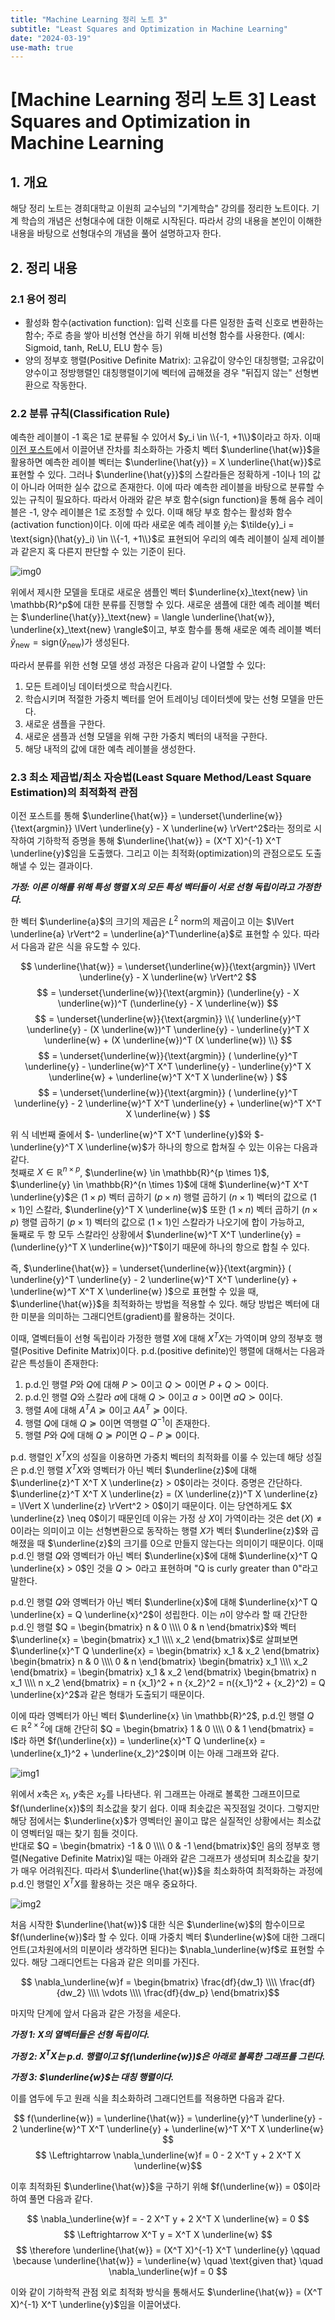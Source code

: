 ```yaml
---
title: "Machine Learning 정리 노트 3"
subtitle: "Least Squares and Optimization in Machine Learning"
date: "2024-03-19"
use-math: true
---
```


# [Machine Learning 정리 노트 3] Least Squares and Optimization in Machine Learning

## 1. 개요

해당 정리 노트는 경희대학교 이원희 교수님의 "기계학습" 강의를 정리한 노트이다. 기계 학습의 개념은 선형대수에 대한 이해로 시작된다. 따라서 강의 내용을 본인이 이해한 내용을 바탕으로 선형대수의 개념을 풀어 설명하고자 한다.

## 2. 정리 내용

### 2.1 용어 정리

- 활성화 함수(activation function): 입력 신호를 다른 일정한 출력 신호로 변환하는 함수; 주로 층을 쌓아 비선형 연산을 하기 위해 비선형 함수를 사용한다. (예시: Sigmoid, tanh, ReLU, ELU 함수 등)
- 양의 정부호 행렬(Positive Definite Matrix): 고유값이 양수인 대칭행렬; 고유값이 양수이고 정방행렬인 대칭행렬이기에 벡터에 곱해졌을 경우 "뒤집지 않는" 선형변환으로 작동한다.

### 2.2 분류 규칙(Classification Rule)

예측한 레이블이 -1 혹은 1로 분류될 수 있어서 $y_i \in \\{-1, +1\\}$이라고 하자. 이때 [이전 포스트](https://yoonylim.github.io/posts/machine-learning/2024-03-14-machine-learning-2)에서 이끌어낸 잔차를 최소화하는 가중치 벡터 $\underline{\hat{w}}$을 활용하면 예측한 레이블 벡터는 $\underline{\hat{y}} = X \underline{\hat{w}}$로 표현할 수 있다. 그러나 $\underline{\hat{y}}$의 스칼라들은 정확하게 -1이나 1의 값이 아니라 어떠한 실수 값으로 존재한다. 이에 따라 예측한 레이블을 바탕으로 분류할 수 있는 규칙이 필요하다. 따라서 아래와 같은 부호 함수(sign function)을 통해 음수 레이블은 -1, 양수 레이블은 1로 조정할 수 있다. 이때 해당 부호 함수는 활성화 함수(activation function)이다. 이에 따라 새로운 예측 레이블 $\tilde{y}_i$는 $\tilde{y}_i = \text{sign}(\hat{y}_i) \in \\{-1, +1\\}$로 표현되어 우리의 예측 레이블이 실제 레이블과 같은지 혹 다른지 판단할 수 있는 기준이 된다.

![img0](/images/machine-learning/20240319/img0.png)

위에서 제시한 모델을 토대로 새로운 샘플인 벡터 $\underline{x}_\text{new} \in \mathbb{R}^p$에 대한 분류를 진행할 수 있다. 새로운 샘플에 대한 예측 레이블 벡터는 
$\underline{\hat{y}}_\text{new} = 
\langle \underline{\hat{w}}, \underline{x}_\text{new} \rangle$이고, 부호 함수를 통해 새로운 예측 레이블 벡터 
$\tilde{y}_\text{new} = 
\text{sign}(\hat{y}_\text{new})$가 생성된다.

따라서 분류를 위한 선형 모델 생성 과정은 다음과 같이 나열할 수 있다:

1. 모든 트레이닝 데이터셋으로 학습시킨다.
2. 학습시키며 적절한 가중치 벡터를 얻어 트레이닝 데이터셋에 맞는 선형 모델을 만든다.
3. 새로운 샘플을 구한다.
4. 새로운 샘플과 선형 모델을 위해 구한 가중치 벡터의 내적을 구한다.
5. 해당 내적의 값에 대한 예측 레이블을 생성한다.

### 2.3 최소 제곱법/최소 자승법(Least Square Method/Least Square Estimation)의 최적화적 관점

이전 포스트를 통해 $\underline{\hat{w}} = \underset{\underline{w}}{\text{argmin}} \lVert \underline{y} - X \underline{w} \rVert^2$라는 정의로 시작하여 기하학적 증명을 통해 $\underline{\hat{w}} = (X^T X)^{-1} X^T \underline{y}$임을 도출했다. 그리고 이는 최적화(optimization)의 관점으로도 도출해낼 수 있는 결과이다.

***가정: 이론 이해를 위해 특성 행렬 $X$의 모든 특성 벡터들이 서로 선형 독립이라고 가정한다.***

한 벡터 $\underline{a}$의 크기의 제곱은 $L^2$ norm의 제곱이고 이는 $\lVert \underline{a} \rVert^2 = \underline{a}^T\underline{a}$로 표현할 수 있다. 따라서 다음과 같은 식을 유도할 수 있다.

$$ \underline{\hat{w}} = \underset{\underline{w}}{\text{argmin}} \lVert \underline{y} - X \underline{w} \rVert^2 $$
$$ = \underset{\underline{w}}{\text{argmin}} (\underline{y} - X \underline{w})^T (\underline{y} - X \underline{w}) $$
$$ = \underset{\underline{w}}{\text{argmin}} \\{ \underline{y}^T \underline{y} - (X \underline{w})^T \underline{y} - \underline{y}^T X \underline{w} + (X \underline{w})^T (X \underline{w}) \\} $$
$$ = \underset{\underline{w}}{\text{argmin}} ( \underline{y}^T \underline{y} - \underline{w}^T X^T \underline{y} - \underline{y}^T X \underline{w} + \underline{w}^T X^T X \underline{w} ) $$
$$ = \underset{\underline{w}}{\text{argmin}} ( \underline{y}^T \underline{y} - 2 \underline{w}^T X^T \underline{y} + \underline{w}^T X^T X \underline{w} ) $$

위 식 네번째 줄에서 $- \underline{w}^T X^T \underline{y}$와 $- \underline{y}^T X \underline{w}$가 하나의 항으로 합쳐질 수 있는 이유는 다음과 같다.<br>
첫째로 $X \in \mathbb{R}^{n \times p}$, $\underline{w} \in \mathbb{R}^{p \times 1}$, $\underline{y} \in \mathbb{R}^{n \times 1}$에 대해 $\underline{w}^T X^T \underline{y}$은 $(1 \times p)$ 벡터 곱하기 $(p \times n)$ 행렬 곱하기 $(n \times 1)$ 벡터의 값으로 $(1 \times 1)$인 스칼라,  $\underline{y}^T X \underline{w}$ 또한 $(1 \times n)$ 벡터 곱하기 $(n \times p)$ 행렬 곱하기 $(p \times 1)$ 벡터의 값으로 $(1 \times 1)$인 스칼라가 나오기에 합이 가능하고,<br>
둘째로 두 항 모두 스칼라인 상황에서 $\underline{w}^T X^T \underline{y} = (\underline{y}^T X \underline{w})^T$이기 때문에 하나의 항으로 합칠 수 있다.

즉, $\underline{\hat{w}} = \underset{\underline{w}}{\text{argmin}} ( \underline{y}^T \underline{y} - 2 \underline{w}^T X^T \underline{y} + \underline{w}^T X^T X \underline{w} )$으로 표현할 수 있을 때, $\underline{\hat{w}}$을 최적화하는 방법을 적용할 수 있다. 해당 방법은 벡터에 대한 미분을 의미하는 그래디언트(gradient)를 활용하는 것이다.

이때, 열벡터들이 선형 독립이라 가정한 행렬 $X$에 대해 $X^T X$는 가역이며 양의 정부호 행렬(Positive Definite Matrix)이다. p.d.(positive definite)인 행렬에 대해서는 다음과 같은 특성들이 존재한다:

1. p.d.인 행렬 $P$와 $Q$에 대해 $P \succ 0$이고 $Q \succ 0$이면 $P + Q \succ 0$이다.
2. p.d.인 행렬 $Q$와 스칼라 $a$에 대해 $Q \succ 0$이고 $a > 0$이면 $aQ \succ 0$이다.
3. 행렬 $A$에 대해 $A^T A \succcurlyeq 0$이고 $A A^T \succcurlyeq 0$이다.
4. 행렬 $Q$에 대해 $Q \succcurlyeq 0$이면 역행렬 $Q^{-1}$이 존재한다.
5. 행렬 $P$와 $Q$에 대해 $Q \succcurlyeq P$이면 $Q - P \succcurlyeq 0$이다.

p.d. 행렬인 $X^T X$의 성질을 이용하면 가중치 벡터의 최적화를 이룰 수 있는데 해당 성질은 p.d.인 행렬 $X^T X$와 영벡터가 아닌 벡터 $\underline{z}$에 대해 $\underline{z}^T X^T X \underline{z} > 0$이라는 것이다. 증명은 간단하다. $\underline{z}^T X^T X \underline{z} = (X \underline{z})^T X \underline{z} = \lVert X \underline{z} \rVert^2 > 0$이기 때문이다. 이는 당연하게도 $X \underline{z} \neq 0$이기 때문인데 이유는 가정 상 $X$이 가역이라는 것은 $\det(X) \neq 0$이라는 의미이고 이는 선형변환으로 동작하는 행렬 $X$가 벡터 $\underline{z}$와 곱해졌을 때 $\underline{z}$의 크기를 0으로 만들지 않는다는 의미이기 때문이다. 이때 p.d.인 행렬 $Q$와 영벡터가 아닌 벡터 $\underline{x}$에 대해 $\underline{x}^T Q \underline{x} > 0$인 것을 $Q \succ 0$라고 표현하며 "Q is curly greater than 0"라고 말한다.

p.d.인 행렬 $Q$와 영벡터가 아닌 벡터 $\underline{x}$에 대해 $\underline{x}^T Q \underline{x} = Q \underline{x}^2$이 성립한다. 이는 $n$이 양수라 할 때 간단한 p.d.인 행렬 $Q = \begin{bmatrix} n & 0 \\\\ 0 & n \end{bmatrix}$와 벡터 $\underline{x} = \begin{bmatrix} x_1 \\\\ x_2 \end{bmatrix}$로 살펴보면 $\underline{x}^T Q \underline{x} = \begin{bmatrix} x_1 & x_2 \end{bmatrix} \begin{bmatrix} n & 0 \\\\ 0 & n \end{bmatrix} \begin{bmatrix} x_1 \\\\ x_2 \end{bmatrix} = \begin{bmatrix} x_1 & x_2 \end{bmatrix} \begin{bmatrix} n x_1 \\\\ n x_2 \end{bmatrix}  = n {x_1}^2 + n {x_2}^2 = n({x_1}^2 + {x_2}^2) = Q \underline{x}^2$과 같은 형태가 도출되기 때문이다.

이에 따라 영벡터가 아닌 벡터 $\underline{x} \in \mathbb{R}^2$, p.d.인 행렬 $Q \in \mathbb{R}^{2 \times 2}$에 대해 간단히 $Q = \begin{bmatrix} 1 & 0 \\\\ 0 & 1 \end{bmatrix} = I$라 하면 $f(\underline{x}) = \underline{x}^T Q \underline{x} = \underline{x_1}^2 + \underline{x_2}^2$이며 이는 아래 그래프와 같다.

![img1](/images/machine-learning/20240319/img1.png)

위에서 $x$축은 $x_1$, $y$축은 $x_2$를 나타낸다. 위 그래프는 아래로 볼록한 그래프이므로 $f(\underline{x})$의 최소값을 찾기 쉽다. 이때 최솟값은 꼭짓점일 것이다. 그렇지만 해당 점에서는 $\underline{x}$가 영벡터인 꼴이고 많은 실질적인 상황에서는 최소값이 영벡터일 때는 찾기 힘들 것이다.<br>
반대로 $Q = \begin{bmatrix} -1 & 0 \\\\ 0 & -1 \end{bmatrix}$인 음의 정부호 행렬(Negative Definite Matrix)일 때는 아래와 같은 그래프가 생성되며 최소값을 찾기가 매우 어려워진다. 따라서 $\underline{\hat{w}}$을 최소화하여 최적화하는 과정에 p.d.인 행렬인 $X^T X$를 활용하는 것은 매우 중요하다.

![img2](/images/machine-learning/20240319/img2.png)

처음 시작한 $\underline{\hat{w}}$ 대한 식은 $\underline{w}$의 함수이므로 $f(\underline{w})$라 할 수 있다. 이때 가중치 벡터 $\underline{w}$에 대한 그래디언트(고차원에서의 미분이라 생각하면 된다)는 $\nabla_\underline{w}f$로 표현할 수 있다. 해당 그래디언트는 다음과 같은 의미를 가진다.

$$ \nabla_\underline{w}f = \begin{bmatrix} \frac{df}{dw_1} \\\\ \frac{df}{dw_2} \\\\ \vdots \\\\ \frac{df}{dw_p} \end{bmatrix}$$

마지막 단계에 앞서 다음과 같은 가정을 세운다.

***가정 1: $X$의 열벡터들은 선형 독립이다.***

***가정 2: $X^T X$는 p.d. 행렬이고 $f(\underline{w})$은 아래로 볼록한 그래프를 그린다.***

***가정 3: $\underline{w}$는 대칭 행렬이다.***

이를 염두에 두고 원래 식을 최소화하려 그래디언트를 적용하면 다음과 같다. 

$$ f(\underline{w}) = \underline{\hat{w}} = \underline{y}^T \underline{y} - 2 \underline{w}^T X^T \underline{y} + \underline{w}^T X^T X \underline{w} $$
$$ \Leftrightarrow \nabla_\underline{w}f = 0 - 2 X^T y + 2 X^T X \underline{w}$$

이후 최적화된 $\underline{\hat{w}}$을 구하기 위해 $f(\underline{w}) = 0$이라 하여 풀면 다음과 같다.

$$ \nabla_\underline{w}f = - 2 X^T y + 2 X^T X \underline{w} = 0 $$
$$ \Leftrightarrow  X^T y = X^T X \underline{w} $$
$$ \therefore \underline{\hat{w}} = (X^T X)^{-1} X^T \underline{y} \qquad \because \underline{\hat{w}} = \underline{w} \quad \text{given that} \quad \nabla_\underline{w}f = 0 $$

이와 같이 기하학적 관점 외로 최적화 방식을 통해서도 $\underline{\hat{w}} = (X^T X)^{-1} X^T \underline{y}$임을 이끌어냈다.
